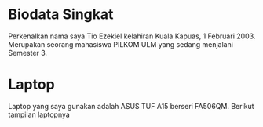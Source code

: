 # Biodata Singkat
Perkenalkan nama saya Tio Ezekiel kelahiran Kuala Kapuas, 1 Februari 2003. Merupakan seorang mahasiswa PILKOM ULM yang sedang menjalani Semester 3.

# Laptop
Laptop yang saya gunakan adalah ASUS TUF A15 berseri FA506QM. Berikut tampilan laptopnya